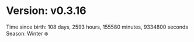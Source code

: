 # Version: v0.3.16
Time since birth: 108 days, 2593 hours, 155580 minutes, 9334800 seconds
Season: Winter ❄️

